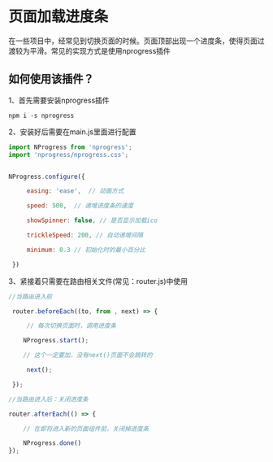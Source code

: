 
# 页面加载进度条

在一些项目中，经常见到切换页面的时候。页面顶部出现一个进度条，使得页面过渡较为平滑。常见的实现方式是使用nprogress插件

## 如何使用该插件？

1、首先需要安装nprogress插件

```
npm i -s nprogress
```

2、安装好后需要在main.js里面进行配置

```js
import NProgress from 'nprogress';
import 'nprogress/nprogress.css';


NProgress.configure({     

     easing: 'ease',  // 动画方式    

     speed: 500,  // 递增进度条的速度    

     showSpinner: false, // 是否显示加载ico    

     trickleSpeed: 200, // 自动递增间隔    

     minimum: 0.3 // 初始化时的最小百分比

 })
```

3、紧接着只需要在路由相关文件(常见：router.js)中使用

```js
//当路由进入前

 router.beforeEach((to, from , next) => {

     // 每次切换页面时，调用进度条

    NProgress.start();

    // 这个一定要加，没有next()页面不会跳转的

     next();

 });

//当路由进入后：关闭进度条

router.afterEach(() => {  

    // 在即将进入新的页面组件前，关闭掉进度条

    NProgress.done()
});

```
